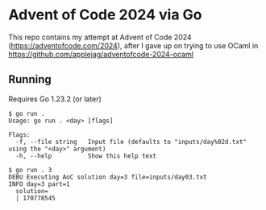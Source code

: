 # Advent of Code 2024 via Go

This repo contains my attempt at Advent of Code 2024 (<https://adventofcode.com/2024>),
after I gave up on trying to use OCaml in <https://github.com/applejag/adventofcode-2024-ocaml>

## Running

Requires Go 1.23.2 (or later)

```console
$ go run .
Usage: go run . <day> [flags]

Flags:
  -f, --file string   Input file (defaults to "inputs/day%02d.txt" using the "<day>" argument)
  -h, --help          Show this help text
```

```console
$ go run . 3
DEBU Executing AoC solution day=3 file=inputs/day03.txt
INFO day=3 part=1
  solution=
  │ 170778545
```
